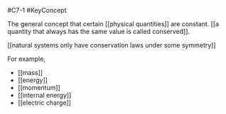 #C7-1 
#KeyConcept 

The general concept that certain [[physical quantities]] are constant. [[a quantity that always has the same value is called conserved]].

[[natural systems only have conservation laws under some symmetry]]

For example,
- [[mass]]
- [[energy]]
- [[momentum]]
- [[internal energy]]
- [[electric charge]]
